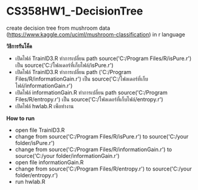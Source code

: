 # CS358HW1_-DecisionTree
create decision tree from mushroom data (https://www.kaggle.com/uciml/mushroom-classification)  in r  language

**วิธีการรันโค็ด** <br />
- เปิดไฟล์ TrainlD3.R ทำการเปลี่ยน path source('C:/Program Files/R/isPure.r') เป็น source('C:/โฟลเดอร์ที่เก็บไฟล์/isPure.r') <br />
- เปิดไฟล์ TrainlD3.R ทำการเปลี่ยน path ('C:/Program Files/R/informationGain.r') เป็น source('C:/โฟลเดอร์ที่เก็บไฟล์/informationGain.r') <br />
- เปิดไฟล์ informationGain.R ทำการเปลี่ยน path source('C:/Program Files/R/entropy.r') เป็น source('C:/โฟลเดอร์ที่เก็บไฟล์/entropy.r')<br /> 
- เปิดไฟล์ hwlab.R เพือทำงาน <br />

**How to run** <br />
- open file TrainID3.R <br /> 
- change from source('C:/Program Files/R/isPure.r') to source('C:/your folder/isPure.r') <br />
- change from source('C:/Program Files/R/informationGain.r') to source('C:/your folder/informationGain.r') <br />
- open file informationGain.R <br />
- change from source('C:/Program Files/R/entropy.r') to source('C:/your folder/entropy.r') <br />
- run hwlab.R <br />
